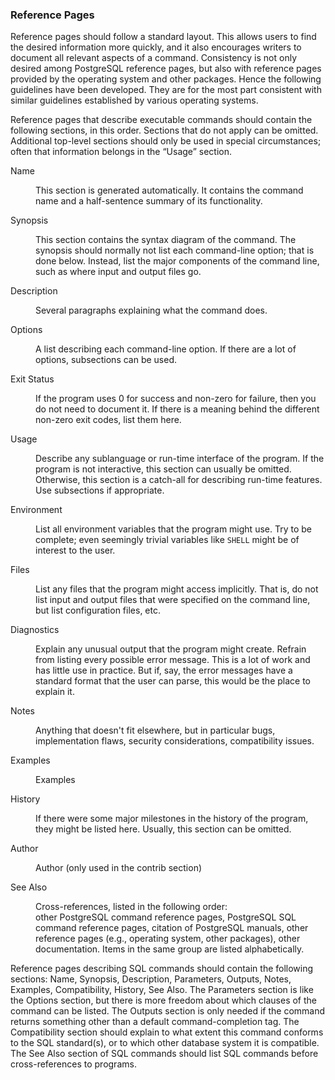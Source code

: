 <div>
    <div>
        <div>
            <div>
                <div>
                    <h3>Reference Pages</h3>
                </div>
            </div>
        </div>
        <p>Reference pages should follow a standard layout. This allows users to find the desired information more quickly, and it also encourages writers to document all relevant aspects of a command. Consistency is not only desired among&nbsp;PostgreSQL&nbsp;reference pages, but also with reference pages provided by the operating system and other packages. Hence the following guidelines have been developed. They are for the most part consistent with similar guidelines established by various operating systems.</p>
        <p>Reference pages that describe executable commands should contain the following sections, in this order. Sections that do not apply can be omitted. Additional top-level sections should only be used in special circumstances; often that information belongs in the&nbsp;&ldquo;Usage&rdquo;&nbsp;section.</p>
        <div>
            <dl>
                <dt>Name</dt>
                <dd>
                    <p>This section is generated automatically. It contains the command name and a half-sentence summary of its functionality.</p>
                </dd>
                <dt>Synopsis</dt>
                <dd>
                    <p>This section contains the syntax diagram of the command. The synopsis should normally not list each command-line option; that is done below. Instead, list the major components of the command line, such as where input and output files go.</p>
                </dd>
                <dt>Description</dt>
                <dd>
                    <p>Several paragraphs explaining what the command does.</p>
                </dd>
                <dt>Options</dt>
                <dd>
                    <p>A list describing each command-line option. If there are a lot of options, subsections can be used.</p>
                </dd>
                <dt>Exit Status</dt>
                <dd>
                    <p>If the program uses 0 for success and non-zero for failure, then you do not need to document it. If there is a meaning behind the different non-zero exit codes, list them here.</p>
                </dd>
                <dt>Usage</dt>
                <dd>
                    <p>Describe any sublanguage or run-time interface of the program. If the program is not interactive, this section can usually be omitted. Otherwise, this section is a catch-all for describing run-time features. Use subsections if appropriate.</p>
                </dd>
                <dt>Environment</dt>
                <dd>
                    <p>List all environment variables that the program might use. Try to be complete; even seemingly trivial variables like&nbsp;<code>SHELL</code> might be of interest to the user.</p>
                </dd>
                <dt>Files</dt>
                <dd>
                    <p>List any files that the program might access implicitly. That is, do not list input and output files that were specified on the command line, but list configuration files, etc.</p>
                </dd>
                <dt>Diagnostics</dt>
                <dd>
                    <p>Explain any unusual output that the program might create. Refrain from listing every possible error message. This is a lot of work and has little use in practice. But if, say, the error messages have a standard format that the user can parse, this would be the place to explain it.</p>
                </dd>
                <dt>Notes</dt>
                <dd>
                    <p>Anything that doesn&apos;t fit elsewhere, but in particular bugs, implementation flaws, security considerations, compatibility issues.</p>
                </dd>
                <dt>Examples</dt>
                <dd>
                    <p>Examples</p>
                </dd>
                <dt>History</dt>
                <dd>
                    <p>If there were some major milestones in the history of the program, they might be listed here. Usually, this section can be omitted.</p>
                </dd>
                <dt>Author</dt>
                <dd>
                    <p>Author (only used in the contrib section)</p>
                </dd>
                <dt>See Also</dt>
                <dd>
                    <p>Cross-references, listed in the following order: other&nbsp;PostgreSQL&nbsp;command reference pages,&nbsp;PostgreSQL&nbsp;SQL command reference pages, citation of&nbsp;PostgreSQL&nbsp;manuals, other reference pages (e.g., operating system, other packages), other documentation. Items in the same group are listed alphabetically.</p>
                </dd>
            </dl>
        </div>
        <p>Reference pages describing SQL commands should contain the following sections: Name, Synopsis, Description, Parameters, Outputs, Notes, Examples, Compatibility, History, See Also. The Parameters section is like the Options section, but there is more freedom about which clauses of the command can be listed. The Outputs section is only needed if the command returns something other than a default command-completion tag. The Compatibility section should explain to what extent this command conforms to the SQL standard(s), or to which other database system it is compatible. The See Also section of SQL commands should list SQL commands before cross-references to programs.</p>
    </div>
</div>
<div><br></div>
<p><br></p>
<p><br></p>
